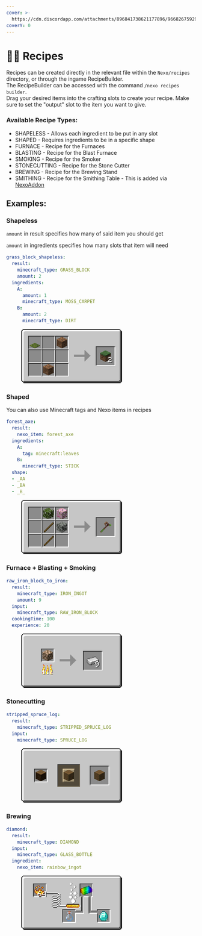 ```yaml
---
cover: >-
  https://cdn.discordapp.com/attachments/896841738621177896/966826759293136996/unknown.png
coverY: 0
---
```


# 🧑‍🍳 Recipes

Recipes can be created directly in the relevant file within the `Nexo/recipes` directory, or through the ingame RecipeBuilder.\
The RecipeBuilder can be accessed with the command `/nexo recipes builder`.\
Drag your desired items into the crafting slots to create your recipe. Make sure to set the "output" slot to the item you want to give.

### Available Recipe Types:

* SHAPELESS - Allows each ingredient to be put in any slot
* SHAPED - Requires ingredients to be in a specific shape
* FURNACE - Recipe for the Furnaces
* BLASTING - Recipe for the Blast Furnace
* SMOKING - Recipe for the Smoker
* STONECUTTING - Recipe for the Stone Cutter
* BREWING - Recipe for the Brewing Stand
* SMITHING - Recipe for the Smithing Table - This is added via [NexoAddon](https://nexoaddon.gitbook.io/docs/recipes/smithing-recipe)

## Examples:

### Shapeless

`amount` in result specifies how many of said item you should get

`amount` in ingredients specifies how many slots that item will need

```yaml
grass_block_shapeless:
  result:
    minecraft_type: GRASS_BLOCK
    amount: 2
  ingredients:
    A:
      amount: 1
      minecraft_type: MOSS_CARPET
    B:
      amount: 2
      minecraft_type: DIRT
```

<div align="left"><figure><img src="../.gitbook/assets/shapeless.png" alt=""><figcaption></figcaption></figure></div>

### Shaped

You can also use Minecraft tags and Nexo items in recipes

```yaml
forest_axe:
  result:
    nexo_item: forest_axe
  ingredients:
    A:
      tag: minecraft:leaves
    B:
      minecraft_type: STICK
  shape:
  - _AA
  - _BA
  - _B_

```

<div align="left"><figure><img src="../.gitbook/assets/shaped.png" alt=""><figcaption></figcaption></figure></div>

### Furnace + Blasting + Smoking

```yaml
raw_iron_block_to_iron:
  result:
    minecraft_type: IRON_INGOT
    amount: 9
  input:
    minecraft_type: RAW_IRON_BLOCK
  cookingTime: 100
  experience: 20
```

<div align="left"><figure><img src="../.gitbook/assets/smelting.png" alt=""><figcaption></figcaption></figure></div>

### Stonecutting

```yaml
stripped_spruce_log:
  result:
    minecraft_type: STRIPPED_SPRUCE_LOG
  input:
    minecraft_type: SPRUCE_LOG
```

<div align="left"><figure><img src="../.gitbook/assets/stonecutting.png" alt=""><figcaption></figcaption></figure></div>

### Brewing

```yaml
diamond:
  result:
    minecraft_type: DIAMOND
  input:
    minecraft_type: GLASS_BOTTLE
  ingredient:
    nexo_item: rainbow_ingot
```

<div align="left"><figure><img src="../.gitbook/assets/brewing.png" alt=""><figcaption></figcaption></figure></div>
